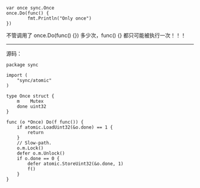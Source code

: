 
```
var once sync.Once
once.Do(func() {
		fmt.Println("Only once")
})
```

不管调用了 once.Do(func() {}) 多少次，func() {} 都只可能被执行一次！！！



---

源码：

```
package sync

import (
	"sync/atomic"
)

type Once struct {
	m    Mutex
	done uint32
}

func (o *Once) Do(f func()) {
	if atomic.LoadUint32(&o.done) == 1 {
		return
	}
	// Slow-path.
	o.m.Lock()
	defer o.m.Unlock()
	if o.done == 0 {
		defer atomic.StoreUint32(&o.done, 1)
		f()
	}
}
```
